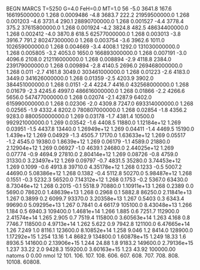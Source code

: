 BEGN
MARCS T=5250 G=4.0 FeH=0.0 MT=1.0
                  56
-5.0 3641.8 167.6 16619500000.0 1.268 0.0009486 
-4.8 3683.7 222.2 21959500000.0 1.268 0.001203 
-4.6 3731.4 290.1 28890700000.0 1.268 0.001527 
-4.4 3778.4 375.2 37615800000.0 1.268 0.001924 
-4.2 3824.8 482.5 48634400000.0 1.268 0.002412 
-4.0 3870.8 618.5 62577000000.0 1.268 0.003013 
-3.8 3916.7 791.2 80247300000.0 1.268 0.003754 
-3.6 3962.6 1011.0 102659000000.0 1.268 0.004669 
-3.4 4008.1 1292.0 131030000000.0 1.268 0.005805 
-3.2 4053.0 1650.0 166893000000.0 1.268 0.007191 
-3.0 4096.6 2108.0 212116000000.0 1.268 0.008894 
-2.9 4118.8 2384.0 239179000000.0 1.268 0.009894 
-2.8 4140.5 2696.0 269468000000.0 1.268 0.011 
-2.7 4161.8 3049.0 303461000000.0 1.268 0.01223 
-2.6 4183.0 3449.0 341626000000.0 1.268 0.01359 
-2.5 4203.9 3902.0 384451000000.0 1.268 0.0151 
-2.4 4224.7 4416.0 432568000000.0 1.268 0.01679 
-2.3 4245.6 4997.0 486616000000.0 1.268 0.01866 
-2.2 4266.6 5656.0 547477000000.0 1.268 0.02074 
-2.1 4287.9 6402.0 615990000000.0 1.268 0.02306 
-2.0 4309.8 7247.0 693314000000.0 1.268 0.02565 
-1.9 4332.4 8202.0 780807000000.0 1.268 0.02854 
-1.8 4356.2 9283.0 880050000000.0 1.269 0.03178 
-1.7 4381.4 10500.0 992921000000.0 1.269 0.03542 
-1.6 4408.5 11880.0 1.12184e+12 1.269 0.03951 
-1.5 4437.8 13440.0 1.26949e+12 1.269 0.04411 
-1.4 4469.5 15190.0 1.439e+12 1.269 0.04929 
-1.3 4505.7 17170.0 1.63633e+12 1.269 0.05517 
-1.2 4545.0 19380.0 1.8639e+12 1.269 0.06179 
-1.1 4589.0 21880.0 2.12904e+12 1.269 0.06927 
-1.0 4639.1 24680.0 2.44025e+12 1.269 0.07774 
-0.9 4694.9 27810.0 2.80414e+12 1.269 0.08726 
-0.8 4759.0 31330.0 3.23497e+12 1.269 0.09797 
-0.7 4831.5 35280.0 3.74453e+12 1.269 0.1099 
-0.6 4913.8 39710.0 4.35178e+12 1.268 0.1233 
-0.5 5007.2 44690.0 5.08386e+12 1.268 0.1382 
-0.4 5112.8 50270.0 5.98487e+12 1.268 0.1551 
-0.3 5232.3 56520.0 7.14312e+12 1.268 0.1753 
-0.2 5367.0 63430.0 8.73046e+12 1.268 0.2015 
-0.1 5518.9 70880.0 1.10911e+13 1.268 0.2389 
0.0 5690.0 78620.0 1.48639e+13 1.268 0.2968 
0.1 5882.8 86250.0 2.11841e+13 1.267 0.3899 
0.2 6099.7 93370.0 3.20358e+13 1.267 0.5403 
0.3 6343.4 99690.0 5.09295e+13 1.267 0.7841 
0.4 6617.9 105100.0 8.43048e+13 1.266 1.184 
0.5 6940.3 109400.0 1.4681e+14 1.266 1.885 
0.6 7251.7 112900.0 2.41574e+14 1.265 2.905 
0.7 7519.4 115800.0 3.60563e+14 1.263 4.168 
0.8 7746.7 118500.0 4.9713e+14 1.262 5.622 
0.9 7942.8 121100.0 6.47665e+14 1.26 7.249 
1.0 8116.1 123600.0 8.10852e+14 1.258 9.046 
1.2 8414.0 128900.0 1.17292e+15 1.254 13.16 
1.4 8682.9 134800.0 1.60878e+15 1.249 18.33 
1.6 8936.5 141600.0 2.13906e+15 1.244 24.88 
1.8 9183.2 149600.0 2.79136e+15 1.237 33.22 
2.0 9428.3 159200.0 3.60163e+15 1.23 43.92 
100000.00
natoms              0      0.00
nmol          12
          101.         106.       107.      108.         606.        607.        608.
          707.         708.       808.    10108.       60808.

